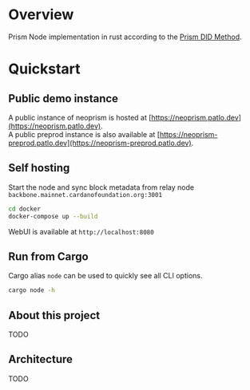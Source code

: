 # Overview

Prism Node implementation in rust according to the [Prism DID Method](https://github.com/input-output-hk/prism-did-method-spec/blob/main/w3c-spec/PRISM-method.md).

# Quickstart

## Public demo instance

A public instance of neoprism is hosted at [https://neoprism.patlo.dev](https://neoprism.patlo.dev).  
A public preprod instance is also available at [https://neoprism-preprod.patlo.dev](https://neoprism-preprod.patlo.dev).

## Self hosting

Start the node and sync block metadata from relay node `backbone.mainnet.cardanofoundation.org:3001`

```bash
cd docker
docker-compose up --build
```

WebUI is available at `http://localhost:8080`

## Run from Cargo

Cargo alias `node` can be used to quickly see all CLI options.

```bash
cargo node -h
```

## About this project

TODO

## Architecture

TODO
